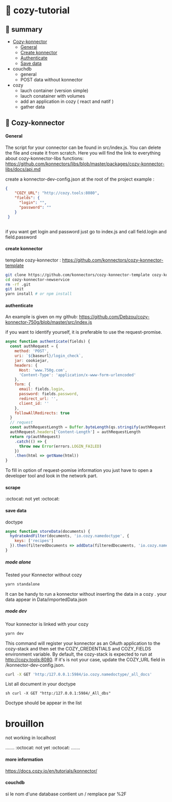 # :whale: cozy-tutorial

## :pushpin: summary

- [Cozy-konnector](https://github.com/Debzou/cozy-tutorial#space_invader-Cozy-konnector)
  - [General](https://github.com/Debzou/cozy-tutorial#General)
  - [Create konnector](https://github.com/Debzou/cozy-tutorial#Create-konnector)
  - [Authenticate](https://github.com/Debzou/cozy-tutorial#Authenticate)
  - [Save data](https://github.com/Debzou/cozy-tutorial#Save-data)
- couchdb
  - general
  - POST data without konnector
- cozy
  - lauch container (version simple)
  - lauch conatainer with volumes
  - add an application in cozy ( react and natif )
  - gather data
 
## :space_invader: Cozy-konnector

#### General

The script for your connector can be found in src/index.js. You can delete the file and create it from scratch. Here you will find the link to everything about cozy-konnector-libs functions: https://github.com/konnectors/libs/blob/master/packages/cozy-konnector-libs/docs/api.md

create a konnector-dev-config.json at the root of the project 
example :
```json
{
    "COZY_URL": "http://cozy.tools:8080",
    "fields": {
      "login": "",
      "password": ""
    }
 }
 
```
if you want get login and password just go to index.js and call field.login and field.password

#### create konnector
template cozy-konnector :
https://github.com/konnectors/cozy-konnector-template 

```sh
git clone https://github.com/konnectors/cozy-konnector-template cozy-konnector-newservice
cd cozy-konnector-newservice
rm -rf .git
git init
yarn install # or npm install
```


#### authenticate

An example is given on my github: https://github.com/Debzou/cozy-konnector-750g/blob/master/src/index.js

if you want to identify yourself, it is preferable to use the request-promise. 
```js
async function authenticate(fields) {
  const authRequest = {
    method: 'POST',
    uri: `${baseurl}/login_check`,
    jar: cookiejar,
    headers: {
      Host: 'www.750g.com',
      'Content-Type': 'application/x-www-form-urlencoded'
    },
    form: {
      email: fields.login,
      password: fields.password,
      redirect_url: '',
      client_id: ''
    },
    followAllRedirects: true
  }
  // request
  const authRequestLength = Buffer.byteLength(qs.stringify(authRequest.form))
  authRequest.headers['Content-Length'] = authRequestLength
  return rp(authRequest)
    .catch(() => {
      throw new Error(errors.LOGIN_FAILED)
    })
    .then(html => getName(html))
}
```

To fill in option of request-pomise information you just have to open a developer tool and look in the network part. 
#### scrape

:octocat: not yet :octocat:

#### save data

doctype 

```js
async function storeData(documents) {
  hydrateAndFilter(documents, 'io.cozy.namedoctype', {
    keys: ['recipes']
  }).then(filteredDocuments => addData(filteredDocuments, 'io.cozy.namedoctype'))
}
```
##### mode alone
Tested your Konnector without cozy
```sh
yarn standalone
```
It can be handy to run a konnector without inserting the data in a cozy .
your data appear in Data/importedData.json

##### mode dev
Your konnector is linked with your cozy
```sh
yarn dev
```
This command will register your konnector as an OAuth application to the cozy-stack and then set the COZY_CREDENTIALS and COZY_FIELDS environment variable. By default, the cozy-stack is expected to run at http://cozy.tools:8080. If it's is not your case, update the COZY_URL field in /konnector-dev-config.json.


```sh
curl -X GET 'http:/127.0.0.1:5984/io.cozy.namedoctype/_all_docs'
```
List all document in your doctype


``sh
curl -X GET "http:/127.0.0.1:5984/_All_dbs"
``

Doctype should be appear in the list




# brouillon

not working in localhost

.......
:octocat: not yet :octocat:
.......

#### more information
https://docs.cozy.io/en/tutorials/konnector/


 
 #### couchdb
 
si le nom d'une database contient un / remplace par %2F
 
 
 
 


